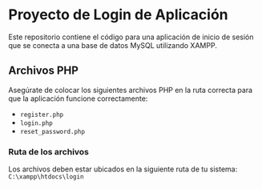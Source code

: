# Proyecto de Login de Aplicación

Este repositorio contiene el código para una aplicación de inicio de sesión que se conecta a una base de datos MySQL utilizando XAMPP.

## Archivos PHP

Asegúrate de colocar los siguientes archivos PHP en la ruta correcta para que la aplicación funcione correctamente:

- `register.php`
- `login.php`
- `reset_password.php`

### Ruta de los archivos

Los archivos deben estar ubicados en la siguiente ruta de tu sistema: `C:\xampp\htdocs\login`

